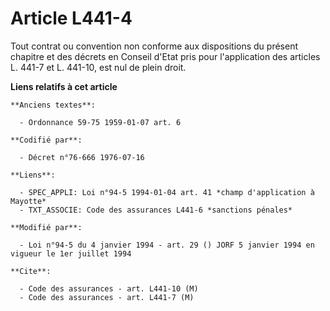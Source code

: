 # Article L441-4

Tout contrat ou convention non conforme aux dispositions du présent chapitre et des décrets en Conseil d'Etat pris pour
l'application des articles L. 441-7 et L. 441-10, est nul de plein droit.

**Liens relatifs à cet article**

	**Anciens textes**:

	  - Ordonnance 59-75 1959-01-07 art. 6

	**Codifié par**:

	  - Décret n°76-666 1976-07-16

	**Liens**:

	  - SPEC_APPLI: Loi n°94-5 1994-01-04 art. 41 *champ d'application à Mayotte*
	  - TXT_ASSOCIE: Code des assurances L441-6 *sanctions pénales*

	**Modifié par**:

	  - Loi n°94-5 du 4 janvier 1994 - art. 29 () JORF 5 janvier 1994 en vigueur le 1er juillet 1994

	**Cite**:

	  - Code des assurances - art. L441-10 (M)
	  - Code des assurances - art. L441-7 (M)

